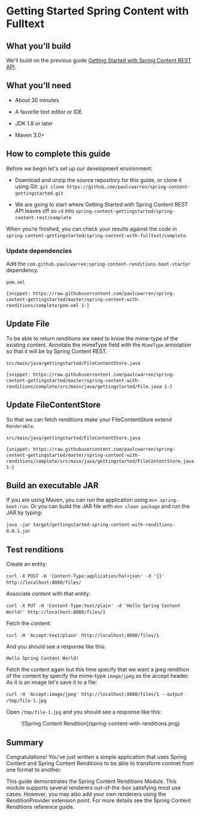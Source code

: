 # Getting Started Spring Content with Fulltext

## What you'll build

We'll build on the previous guide [Getting Started with Spring Content REST API](spring-content-rest-docs.md).

## What you'll need

- About 30 minutes

- A favorite text editor or IDE

- JDK 1.8 or later

- Maven 3.0+

## How to complete this guide

Before we begin let's set up our development environment:

- Download and unzip the source repository for this guide, or clone it
using Git: `git clone https://github.com/paulcwarren/spring-content-gettingstarted.git`

- We are going to start where Getting Started with Spring Content REST API leaves off so
 `cd` into `spring-content-gettingstarted/spring-content-rest/complete`

When you’re finished, you can check your results against the code in
`spring-content-gettingstarted/spring-content-with-fulltext/complete`.

### Update dependencies

Add the `com.github.paulcwarren:spring-content-renditions-boot-starter` dependency.

`pom.xml`

```
{snippet: https://raw.githubusercontent.com/paulcwarren/spring-content-gettingstarted/master/spring-content-with-renditions/complete/pom.xml 1-}
```

## Update File

To be able to return renditions we need to know the mime-type of the existing
content.  Annotate the mimeType field with the `MimeType` annotation so that it
will be by Spring Content REST.

`src/main/java/gettingstarted/FileContentStore.java`

```
{snippet: https://raw.githubusercontent.com/paulcwarren/spring-content-gettingstarted/master/spring-content-with-renditions/complete/src/main/java/gettingstarted/File.java 1-}
```

## Update FileContentStore

So that we can fetch renditions make your FileContentStore extend `Renderable`.  

`src/main/java/gettingstarted/FileContentStore.java`

```
{snippet: https://raw.githubusercontent.com/paulcwarren/spring-content-gettingstarted/master/spring-content-with-renditions/complete/src/main/java/gettingstarted/FileContentStore.java 1-}
```

## Build an executable JAR

If you are using Maven, you can run the application using `mvn spring-boot:run`.
Or you can build the JAR file with `mvn clean package` and run the JAR
by typing:

`java -jar target/gettingstarted-spring-content-with-renditions-0.0.1.jar`

## Test renditions

Create an entity:

`curl -X POST -H 'Content-Type:application/hal+json' -d '{}' http://localhost:8080/files/`

Associate content with that entity:

`curl -X PUT -H 'Content-Type:text/plain' -d 'Hello Spring Content World!' http://localhost:8080/files/1`

Fetch the content:

`curl -H 'Accept:text/plain' http://localhost:8080/files/1`   

And you should see a response like this:

```
Hello Spring Content World!
```

Fetch the content again but this time specify that we want a jpeg rendition of the content by specify
the mime-type `image/jpeg` as the accept header.  As it is an image let's save it
to a file:

`curl -H 'Accept:image/jpeg' http://localhost:8080/files/1 --output /tmp/file-1.jpg`   

Open `/tmp/file-1.jpg` and you should see a response like this:

<center>![Spring Content Rendition](spring-content-with-renditions.png)</center>

## Summary

Congratulations!  You've just written a simple application that uses Spring
Content and Spring Content Renditions to be able to transform contnet from one format to another.

This guide demonstrates the Spring Content Renditions Module.  This module supports several renderers out-of-the-box satisfying most use cases.  However, you may also
add your own renderers using the RenditionProvider extension point.  For more details
see the Spring Content Renditions reference guide.  
